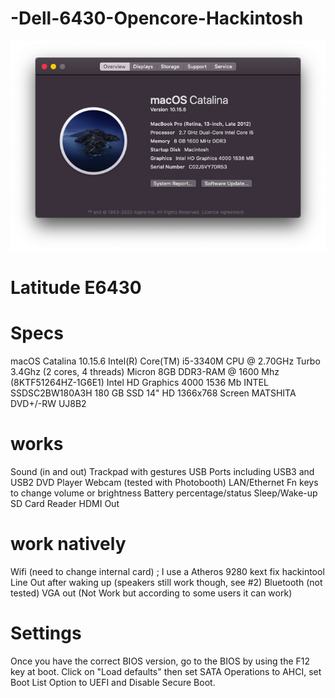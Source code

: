 # -Dell-6430-Opencore-Hackintosh


![alt text](https://github.com/Arewatechnology/-Dell-6430-Opencore-Hackintosh/raw/master/Screenshot%202020-09-27%20at%2011.37.48.png?raw=true)


# Latitude E6430




# Specs
macOS Catalina 10.15.6
Intel(R) Core(TM) i5-3340M CPU @ 2.70GHz Turbo 3.4Ghz (2 cores, 4 threads)
Micron 8GB DDR3-RAM @ 1600 Mhz (8KTF51264HZ-1G6E1)
Intel HD Graphics 4000 1536 Mb
INTEL SSDSC2BW180A3H 180 GB SSD 
14" HD 1366x768 Screen
MATSHITA DVD+/-RW UJ8B2




# works
Sound (in and out)
Trackpad with gestures
USB Ports including USB3 and USB2
DVD Player
Webcam (tested with Photobooth)
LAN/Ethernet
Fn keys to change volume or brightness
Battery percentage/status
Sleep/Wake-up
SD Card Reader
HDMI Out


# work natively

Wifi (need to change internal card) ; I use a Atheros 9280 kext fix hackintool
Line Out after waking up (speakers still work though, see #2)
Bluetooth (not tested)
VGA out (Not Work but according to some users it can work)



# Settings
Once you have the correct BIOS version, go to the BIOS by using the F12 key at boot. Click on "Load defaults" then set SATA Operations to AHCI, set Boot List Option to UEFI and Disable Secure Boot.

